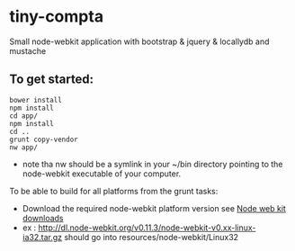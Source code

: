 tiny-compta
===========

Small node-webkit application with bootstrap &amp; jquery &amp; locallydb and mustache

## To get started:
```
bower install
npm install
cd app/
npm install
cd ..
grunt copy-vendor
nw app/
```
* note tha nw should be a symlink in your ~/bin directory pointing
to the node-webkit executable of your computer.

To be able to build for all platforms from the grunt tasks:
- Download the required node-webkit platform version
see [Node web kit downloads](https://github.com/rogerwang/node-webkit)
- ex : http://dl.node-webkit.org/v0.11.3/node-webkit-v0.xx-linux-ia32.tar.gz
should go into resources/node-webkit/Linux32

